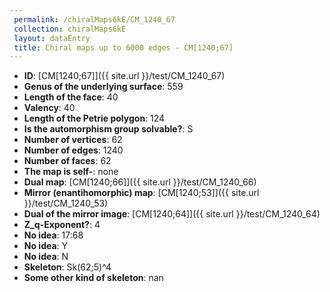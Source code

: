```yaml
--- 
 permalink: /chiralMaps6kE/CM_1240_67 
 collection: chiralMaps6kE
 layout: dataEntry
 title: Chiral maps up to 6000 edges - CM[1240;67]
---
```


- **ID**: [CM[1240;67]]({{ site.url }}/test/CM_1240_67)
- **Genus of the underlying surface**: 559
- **Length of the face**: 40
- **Valency**: 40
- **Length of the Petrie polygon**: 124
- **Is the automorphism group solvable?**: S
- **Number of vertices**: 62
- **Number of edges**: 1240
- **Number of faces**: 62
- **The map is self-**: none
- **Dual map**: [CM[1240;66]]({{ site.url }}/test/CM_1240_66)
- **Mirror (enantihomorphic) map**: [CM[1240;53]]({{ site.url }}/test/CM_1240_53)
- **Dual of the mirror image**: [CM[1240;64]]({{ site.url }}/test/CM_1240_64)
- **Z_q-Exponent?**: 4
- **No idea**:  17:68
- **No idea**: Y
- **No idea**: N
- **Skeleton**: Sk(62;5)^4
- **Some other kind of skeleton**: nan

